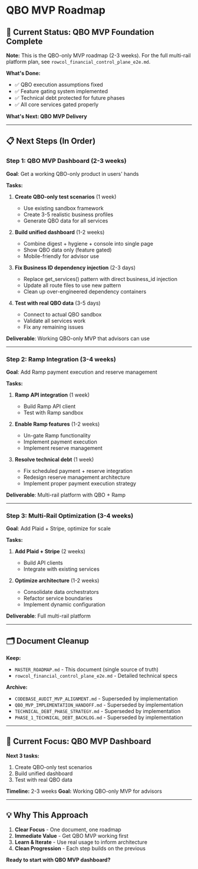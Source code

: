 # QBO MVP Roadmap

## **🎯 Current Status: QBO MVP Foundation Complete**

**Note:** This is the QBO-only MVP roadmap (2-3 weeks). For the full multi-rail platform plan, see `rowcol_financial_control_plane_e2e.md`.

**What's Done:**
- ✅ QBO execution assumptions fixed
- ✅ Feature gating system implemented
- ✅ Technical debt protected for future phases
- ✅ All core services gated properly

**What's Next: QBO MVP Delivery**

---

## **📋 Next Steps (In Order)**

### **Step 1: QBO MVP Dashboard (2-3 weeks)**
**Goal**: Get a working QBO-only product in users' hands

**Tasks:**
1. **Create QBO-only test scenarios** (1 week)
   - Use existing sandbox framework
   - Create 3-5 realistic business profiles
   - Generate QBO data for all services

2. **Build unified dashboard** (1-2 weeks)
   - Combine digest + hygiene + console into single page
   - Show QBO data only (feature gated)
   - Mobile-friendly for advisor use

3. **Fix Business ID dependency injection** (2-3 days)
   - Replace get_services() pattern with direct business_id injection
   - Update all route files to use new pattern
   - Clean up over-engineered dependency containers

4. **Test with real QBO data** (3-5 days)
   - Connect to actual QBO sandbox
   - Validate all services work
   - Fix any remaining issues

**Deliverable**: Working QBO-only MVP that advisors can use

---

### **Step 2: Ramp Integration (3-4 weeks)**
**Goal**: Add Ramp payment execution and reserve management

**Tasks:**
1. **Ramp API integration** (1 week)
   - Build Ramp API client
   - Test with Ramp sandbox

2. **Enable Ramp features** (1-2 weeks)
   - Un-gate Ramp functionality
   - Implement payment execution
   - Implement reserve management

3. **Resolve technical debt** (1 week)
   - Fix scheduled payment + reserve integration
   - Redesign reserve management architecture
   - Implement proper payment execution strategy

**Deliverable**: Multi-rail platform with QBO + Ramp

---

### **Step 3: Multi-Rail Optimization (3-4 weeks)**
**Goal**: Add Plaid + Stripe, optimize for scale

**Tasks:**
1. **Add Plaid + Stripe** (2 weeks)
   - Build API clients
   - Integrate with existing services

2. **Optimize architecture** (1-2 weeks)
   - Consolidate data orchestrators
   - Refactor service boundaries
   - Implement dynamic configuration

**Deliverable**: Full multi-rail platform

---

## **🗂️ Document Cleanup**

**Keep:**
- `MASTER_ROADMAP.md` - This document (single source of truth)
- `rowcol_financial_control_plane_e2e.md` - Detailed technical specs

**Archive:**
- `CODEBASE_AUDIT_MVP_ALIGNMENT.md` - Superseded by implementation
- `QBO_MVP_IMPLEMENTATION_HANDOFF.md` - Superseded by implementation
- `TECHNICAL_DEBT_PHASE_STRATEGY.md` - Superseded by implementation
- `PHASE_1_TECHNICAL_DEBT_BACKLOG.md` - Superseded by implementation

---

## **🎯 Current Focus: QBO MVP Dashboard**

**Next 3 tasks:**
1. Create QBO-only test scenarios
2. Build unified dashboard
3. Test with real QBO data

**Timeline:** 2-3 weeks
**Goal:** Working QBO-only MVP for advisors

---

## **💡 Why This Approach**

1. **Clear Focus** - One document, one roadmap
2. **Immediate Value** - Get QBO MVP working first
3. **Learn & Iterate** - Use real usage to inform architecture
4. **Clean Progression** - Each step builds on the previous

**Ready to start with QBO MVP dashboard?**
